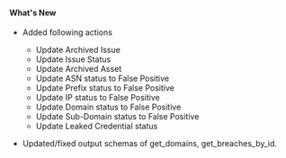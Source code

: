 #### What's New
- Added following actions
  - Update Archived Issue
  - Update Issue Status
  - Update Archived Asset
  - Update ASN status to False Positive
  - Update Prefix status to False Positive
  - Update IP status to False Positive
  - Update Domain status to False Positive
  - Update Sub-Domain status to False Positive
  - Update Leaked Credential status

- Updated/fixed output schemas of get_domains, get_breaches_by_id.